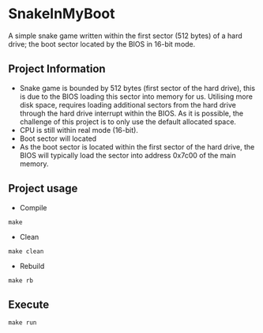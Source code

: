 # SnakeInMyBoot
A simple snake game written within the first sector (512 bytes) of a hard drive; the boot sector located by the BIOS in 16-bit mode.

## Project Information
- Snake game is bounded by 512 bytes (first sector of the hard drive), this is due to the BIOS loading this sector into memory for us. Utilising more disk space, requires loading additional sectors from the hard drive through the hard drive interrupt within the BIOS. As it is possible, the challenge of this project is to only use the default allocated space.
- CPU is still within real mode (16-bit).
- Boot sector will located
- As the boot sector is located within the first sector of the hard drive, the BIOS will typically load the sector into address 0x7c00 of the main memory.

## Project usage

- Compile
```
make
```

- Clean
```
make clean
```

- Rebuild
```
make rb
```

## Execute
```
make run
```
